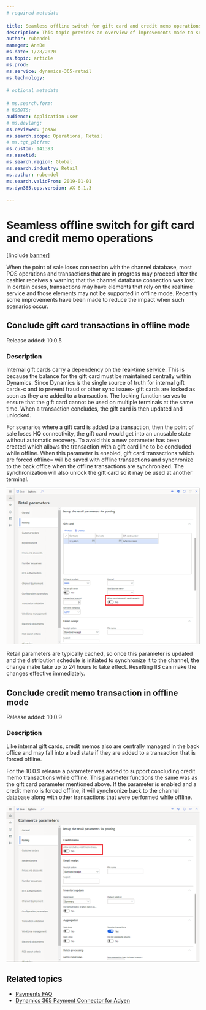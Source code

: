 ```yaml
---
# required metadata

title: Seamless offline switch for gift card and credit memo operations
description: This topic provides an overview of improvements made to seamless offline switch for certain payment types. 
author: rubendel
manager: AnnBe
ms.date: 1/28/2020
ms.topic: article
ms.prod: 
ms.service: dynamics-365-retail
ms.technology: 

# optional metadata

# ms.search.form: 
# ROBOTS: 
audience: Application user
# ms.devlang: 
ms.reviewer: josaw
ms.search.scope: Operations, Retail
# ms.tgt_pltfrm: 
ms.custom: 141393
ms.assetid: 
ms.search.region: Global
ms.search.industry: Retail
ms.author: rubendel
ms.search.validFrom: 2019-01-01
ms.dyn365.ops.version: AX 8.1.3

---
```


# Seamless offline switch for gift card and credit memo operations

[!include [banner](../includes/banner.md)]

When the point of sale loses connection with the channel database, most POS operations and transactions that are in progress may proceed after the cashier receives a warning that the channel database connection was lost. In certain cases, transactions may have elements that rely on the realtime service and those elements may not be supported in offline mode. Recently some improvements have been made to reduce the impact when such scenarios occur. 

## Conclude gift card transactions in offline mode

Release added: 10.0.5

### Description

Internal gift cards carry a dependency on the real-time service. This is because the balance for the gift card must be maintained centrally within Dynamics. Since Dynamics is the single source of truth for internal gift cards-c and to prevent fraud or other sync issues- gift cards are locked as soon as they are added to a transaction. The locking function serves to ensure that the gift card cannot be used on multiple terminals at the same time. When a transaction concludes, the gift card is then updated and unlocked. 

For scenarios where a gift card is added to a transaction, then the point of sale loses HQ connectivity, the gift card would get into an unusable state without automatic recovery. To avoid this a new parameter has been created which allows the transaction with a gift card line to be concluded while offline. When this parameter is enabled, gift card transactions which are forced offline= will be saved with offline transactions and synchronize to the back office when the offline transactions are synchronized. The synchronization will also unlock the gift card so it may be used at another terminal. 

![Offline gift card setting](media/gift.png)

Retail parameters are typically cached, so once this parameter is updated and the distribution schedule is initiated to synchronize it to the channel, the change make take up to 24 hours to take effect. Resetting IIS can make the changes effective immediately. 

## Conclude credit memo transaction in offline mode

Release added: 10.0.9

### Description

Like internal gift cards, credit memos also are centrally managed in the back office and may fall into a bad state if they are added to a transaction that is forced offline.

For the 10.0.9 release a parameter was added to support concluding credit memo transactions while offline. This parameter functions the same was as the gift card parameter mentioned above. If the parameter is enabled and a credit memo is forced offline, it will synchronize back to the channel database along with other transactions that were performed while offline. 

![Offline credit memo setting](media/creditmemo.png)



## Related topics

- [Payments FAQ](https://docs.microsoft.com/dynamics365/unified-operations/retail/dev-itpro/payments-retail)
- [Dynamics 365 Payment Connector for Adyen](https://docs.microsoft.com/dynamics365/unified-operations/retail/dev-itpro/adyen-connector?tabs=8-1-3)
